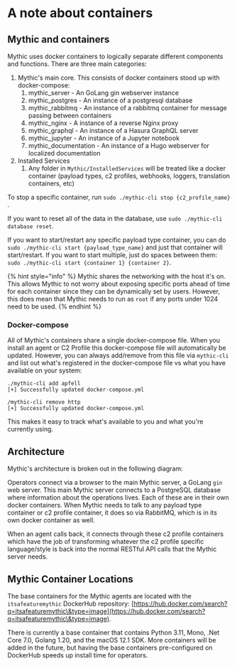 # A note about containers

## Mythic and containers

Mythic uses docker containers to logically separate different components and functions. There are three main categories:

1. Mythic's main core. This consists of docker containers stood up with docker-compose:
   1. mythic\_server - An GoLang gin webserver instance
   2. mythic\_postgres - An instance of a postgresql database
   3. mythic\_rabbitmq - An instance of a rabbitmq container for message passing between containers
   4. mythic\_nginx - A instance of a reverse Nginx proxy
   5. mythic\_graphql - An instance of a Hasura GraphQL server
   6. mythic\_jupyter - An instance of a Jupyter notebook
   7. mythic\_documentation - An instance of a Hugo webserver for localized documentation
2. Installed Services
   1. Any folder in `Mythic/InstalledServices` will be treated like a docker container (payload types, c2 profiles, webhooks, loggers, translation containers, etc)&#x20;

To stop a specific container, run `sudo ./mythic-cli stop {c2_profile_name}` .

If you want to reset all of the data in the database, use `sudo ./mythic-cli database reset`.

If you want to start/restart any specific payload type container, you can do `sudo ./mythic-cli start {payload_type_name}` and just that container will start/restart. If you want to start multiple, just do spaces between them: `sudo ./mythic-cli start {container 1} {container 2}`.

{% hint style="info" %}
Mythic shares the networking with the host it's on. This allows Mythic to not worry about exposing specific ports ahead of time for each container since they can be dynamically set by users. However, this does mean that Mythic needs to run as `root` if any ports under 1024 need to be used.
{% endhint %}

### Docker-compose

All of Mythic's containers share a single docker-compose file. When you install an agent or C2 Profile this docker-compose file will automatically be updated. However, you can always add/remove from this file via `mythic-cli` and list out what's registered in the docker-compose file vs what you have available on your system:

```
./mythic-cli add apfell
[+] Successfully updated docker-compose.yml

/mythic-cli remove http
[+] Successfully updated docker-compose.yml
```

This makes it easy to track what's available to you and what you're currently using.

## Architecture

Mythic's architecture is broken out in the following diagram:

Operators connect via a browser to the main Mythic server, a GoLang `gin` web server. This main Mythic server connects to a PostgreSQL database where information about the operations lives. Each of these are in their own docker containers. When Mythic needs to talk to any payload type container or c2 profile container, it does so via RabbitMQ, which is in its own docker container as well.

When an agent calls back, it connects through these c2 profile containers which have the job of transforming whatever the c2 profile specific language/style is back into the normal RESTful API calls that the Mythic server needs.

## Mythic Container Locations

The base containers for the Mythic agents are located with the `itsafeaturemythic` DockerHub repository: [https://hub.docker.com/search?q=itsafeaturemythic\&type=image](https://hub.docker.com/search?q=itsafeaturemythic\&type=image).

There is currently a base container that contains Python 3.11, Mono, .Net Core 7.0, Golang 1.20, and the macOS 12.1 SDK. More containers will be added in the future, but having the base containers pre-configured on DockerHub speeds up install time for operators.
